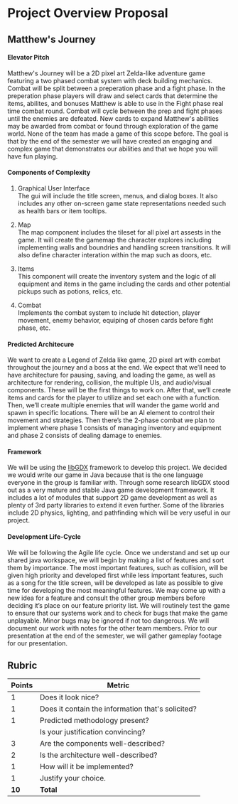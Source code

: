 # Project Overview Proposal

## Matthew's Journey

#### Elevator Pitch

Matthew's Journey will be a 2D pixel art Zelda-like adventure game featuring a two phased combat system with deck building mechanics. Combat will be split between a preperation phase and a fight phase.  In the preperation phase players will draw and select cards that determine the items, abilites, and bonuses Matthew is able to use in the Fight phase real time combat round. Combat will cycle between the prep and fight phases until the enemies are defeated. New cards to expand Matthew's abilities may be awarded from combat or found through exploration of the game world. None of the team has made a game of this scope before. The goal is that by the end of the semester we will have created an engaging and complex game that demonstrates our abilities and that we hope you will have fun playing. 

#### Components of Complexity

1. Graphical User Interface  
The gui will include the title screen, menus, and dialog boxes. It also includes any other on-screen game state representations needed such as health bars or item tooltips.

2. Map  
The map component includes the tileset for all pixel art assests in the game. It will create the gamemap the character explores including implementing walls and boundries and handling screen transitions. It will also define character interation within the map such as doors, etc.

3. Items  
This component will create the inventory system and the logic of all equipment and items in the game including the cards and other potential pickups such as potions, relics, etc. 

4. Combat  
Implements the combat system to include hit detection, player movement, enemy behavior, equiping of chosen cards before fight phase, etc.  
  
#### Predicted Architecure

We want to create a Legend of Zelda like game, 2D pixel art with combat throughout the journey and a boss at the end. We expect that we’ll need to have architecture for pausing, saving, and loading the game, as well as architecture for rendering, collision, the multiple UIs, and audio/visual components. These will be the first things to work on. After that, we’ll create items and cards for the player to utilize and set each one with a function. Then, we’ll create multiple enemies that will wander the game world and spawn in specific locations. There will be an AI element to control their movement and strategies. Then there’s the 2-phase combat we plan to implement where phase 1 consists of managing inventory and equipment and phase 2 consists of dealing damage to enemies. 

#### Framework

We will be using the <a href="https://libgdx.com/">libGDX</a> framework to develop this project. We decided we would write our game in Java because that is the one language everyone in the group is familiar with. Through some research libGDX stood out as a very mature and stable Java game development framework. It includes a lot of modules that support 2D game development as well as plenty of 3rd party libraries to extend it even further. Some of the libraries include 2D physics, lighting, and pathfinding which will be very useful in our project. 

#### Development Life-Cycle

We will be following the Agile life cycle. Once we understand and set up our shared java workspace, we will begin by making a list of features and sort them by importance. The most important features, such as collision, will be given high priority and developed first while less important features, such as a song for the title screen, will be developed as late as possible to give time for developing the most meaningful features. We may come up with a new idea for a feature and consult the other group members before deciding it’s place on our feature priority list. We will routinely test the game to ensure that our systems work and to check for bugs that make the game unplayable. Minor bugs may be ignored if not too dangerous. We will document our work with notes for the other team members. Prior to our presentation at the end of the semester, we will gather gameplay footage for our presentation.

## Rubric
| Points | Metric                                            |
| ------ | ------------------------------------------------- |
| 1      | Does it look nice?                                |
| 1      | Does it contain the information that's solicited? |
| 1      | &#9; Predicted methodology present?               |
|        | Is your justification convincing?                 |
| 3      | &#9; Are the components well-described?           |
| 2      | &#9; Is the architecture well-described?          |
| 1      | How will it be implemented?                       |
| 1      | Justify your choice.                              |
| **10** | **Total**                                         |
